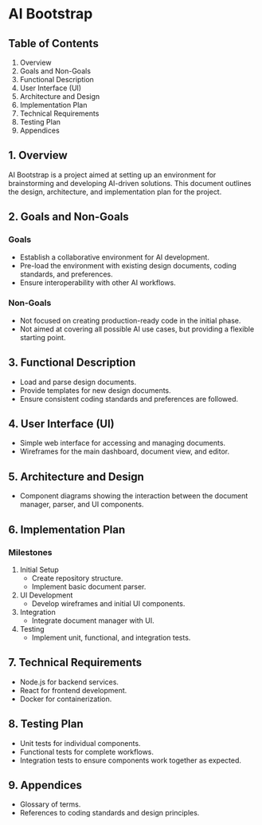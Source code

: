 # AI Bootstrap

## Table of Contents
1. Overview
2. Goals and Non-Goals
3. Functional Description
4. User Interface (UI)
5. Architecture and Design
6. Implementation Plan
7. Technical Requirements
8. Testing Plan
9. Appendices

## 1. Overview
AI Bootstrap is a project aimed at setting up an environment for brainstorming and developing AI-driven solutions. This document outlines the design, architecture, and implementation plan for the project.

## 2. Goals and Non-Goals
### Goals
- Establish a collaborative environment for AI development.
- Pre-load the environment with existing design documents, coding standards, and preferences.
- Ensure interoperability with other AI workflows.

### Non-Goals
- Not focused on creating production-ready code in the initial phase.
- Not aimed at covering all possible AI use cases, but providing a flexible starting point.

## 3. Functional Description
- Load and parse design documents.
- Provide templates for new design documents.
- Ensure consistent coding standards and preferences are followed.

## 4. User Interface (UI)
- Simple web interface for accessing and managing documents.
- Wireframes for the main dashboard, document view, and editor.

## 5. Architecture and Design
- Component diagrams showing the interaction between the document manager, parser, and UI components.

## 6. Implementation Plan
### Milestones
1. Initial Setup
   - Create repository structure.
   - Implement basic document parser.
2. UI Development
   - Develop wireframes and initial UI components.
3. Integration
   - Integrate document manager with UI.
4. Testing
   - Implement unit, functional, and integration tests.

## 7. Technical Requirements
- Node.js for backend services.
- React for frontend development.
- Docker for containerization.

## 8. Testing Plan
- Unit tests for individual components.
- Functional tests for complete workflows.
- Integration tests to ensure components work together as expected.

## 9. Appendices
- Glossary of terms.
- References to coding standards and design principles.